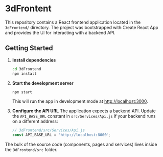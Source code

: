 # 3dFrontent

This repository contains a React frontend application located in the `3dFrontend/` directory. The project was bootstrapped with Create React App and provides the UI for interacting with a backend API.

## Getting Started

1. **Install dependencies**
   ```bash
   cd 3dFrontend
   npm install
   ```

2. **Start the development server**
   ```bash
   npm start
   ```
   This will run the app in development mode at [http://localhost:3000](http://localhost:3000).

3. **Configure the API URL**
   The application expects a backend API. Update the `API_BASE_URL` constant in `src/Services/Api.js` if your backend runs on a different address:
   ```javascript
   // 3dFrontend/src/Services/Api.js
   const API_BASE_URL = 'http://localhost:8000';
   ```

The bulk of the source code (components, pages and services) lives inside the `3dFrontend/src` folder.
